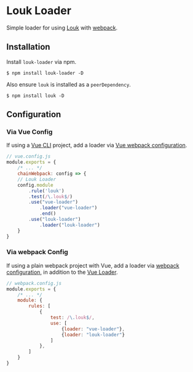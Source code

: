# Louk Loader
Simple loader for using [Louk](https://github.com/agorischek/louk) with [webpack](https://webpack.js.org).

## Installation
Install `louk-loader` via npm.
```
$ npm install louk-loader -D
```
Also ensure `louk` is installed as a `peerDependency`.
```
$ npm install louk -D
```

## Configuration

### Via Vue Config
If using a [Vue CLI](https://cli.vuejs.org/) project, add a loader via [Vue webpack configuration](https://cli.vuejs.org/guide/webpack.html#simple-configuration).
```js
// vue.config.js
module.exports = {
    /* ... */
    chainWebpack: config => {
    // Louk Loader
    config.module
        .rule('louk')
        .test(/\.louk$/)
        .use("vue-loader")
            .loader("vue-loader")
            .end()
        .use("louk-loader")
            .loader("louk-loader")
    }
}
```

### Via webpack Config
If using a plain webpack project with Vue, add a loader via [webpack configuration](https://webpack.js.org/concepts/loaders/#configuration), in addition to the [Vue Loader](https://vue-loader.vuejs.org/guide/#vue-cli).
```js
// webpack.config.js
module.exports = {
    /* ... */
    module: {
        rules: [
            {
                test: /\.louk$/,
                use: [
                    {loader: "vue-loader"},
                    {loader: "louk-loader"}
                ]
            },
        ]
    }
}
```
